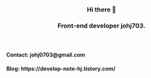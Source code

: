 <h3 align="center">Hi there 👋
<h3 align="center">Front-end developer johj703.
<br />
<br />
<br />
  <h4> Contact: johj0703@gmail.com </h4>
  <h4> Blog: https://develop-note-hj.tistory.com/ </h4>



<!--
**johj703/johj703** is a ✨ _special_ ✨ repository because its `README.md` (this file) appears on your GitHub profile.

Here are some ideas to get you started:

- 🔭 I’m currently working on ...
- 🌱 I’m currently learning ...
- 👯 I’m looking to collaborate on ...
- 🤔 I’m looking for help with ...
- 💬 Ask me about ...
- 📫 How to reach me: ...
- 😄 Pronouns: ...
- ⚡ Fun fact: ...
-->
